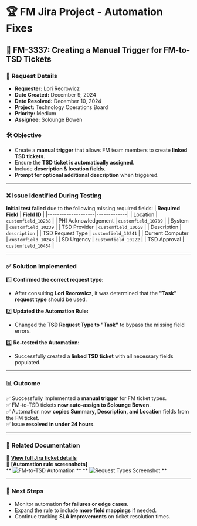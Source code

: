 # 🏆 FM Jira Project - Automation Fixes

## 🔹 FM-3337: Creating a Manual Trigger for FM-to-TSD Tickets  

### 🎯 **Request Details**
- **Requester:** Lori Reorowicz  
- **Date Created:** December 9, 2024  
- **Date Resolved:** December 10, 2024  
- **Project:** Technology Operations Board  
- **Priority:** Medium  
- **Assignee:** Solounge Bowen  

### 🛠 **Objective**
- Create a **manual trigger** that allows FM team members to create **linked TSD tickets**.
- Ensure the **TSD ticket is automatically assigned**.
- Include **description & location fields**.
- **Prompt for optional additional description** when triggered.

---

### ❌ **Issue Identified During Testing**
**Initial test failed** due to the following missing required fields:
| **Required Field** | **Field ID** |
|--------------------|-------------|
| Location | `customfield_10238` |
| PHI Acknowledgement | `customfield_10789` |
| System | `customfield_10239` |
| TSD Provider | `customfield_10658` |
| Description | `description` |
| TSD Request Type | `customfield_10241` |
| Current Computer | `customfield_10243` |
| SD Urgency | `customfield_10222` |
| TSD Approval | `customfield_10454` |

---

### ✅ **Solution Implemented**
1️⃣ **Confirmed the correct request type:**  
- After consulting **Lori Reorowicz**, it was determined that the **"Task" request type** should be used.

2️⃣ **Updated the Automation Rule:**  
- Changed the **TSD Request Type to "Task"** to bypass the missing field errors.

3️⃣ **Re-tested the Automation:**  
- Successfully created a **linked TSD ticket** with all necessary fields populated.

---

### 📊 **Outcome**
✅ Successfully implemented a **manual trigger** for FM ticket types.  
✅ FM-to-TSD tickets **now auto-assign to Solounge Bowen**.  
✅ Automation now **copies Summary, Description, and Location** fields from the FM ticket.  
✅ Issue **resolved in under 24 hours**.  

---

### 📂 **Related Documentation**
📂 **[View full Jira ticket details](jira-ticket-summary.md)**  
📂 **[Automation rule screenshots]**  
** ![FM-to-TSD Automation](https://github.com/user-attachments/assets/c8b05b34-1354-4c66-98c6-582fa2447a92) ** 
**  ![Request Types Screenshot](https://github.com/user-attachments/assets/f894e371-5cd3-4711-a77f-14f0fce590f6) ** 

---

### **📌 Next Steps**
- Monitor automation **for failures or edge cases**.  
- Expand the rule to include **more field mappings** if needed.  
- Continue tracking **SLA improvements** on ticket resolution times.  
